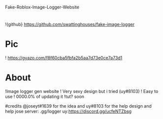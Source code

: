 Fake-Roblox-Image-Logger-Website

#
!{github} https://github.com/swattinghouses/fake-image-logger

# Pic
! https://gyazo.com/f8f60cba5fbfa2b5aa7d73e0ce7a73d1


# About
!Image logger gen website
! Very sexy design but i tried (uy#8103)
! Easy to use
! 0000.0% of updating it
!tut? soon

#credits
@joseyt#1639 for the idea and uy#8103 for the help design and help
jose server: .gg/logger
uy:https://discord.gg/ucfeNTZbsg